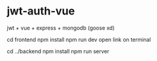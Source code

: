 # jwt-auth-vue
jwt + vue + express + mongodb (goose xd)


cd frontend
npm install
npm run dev
open link on terminal

cd ../backend
npm install
npm run server

